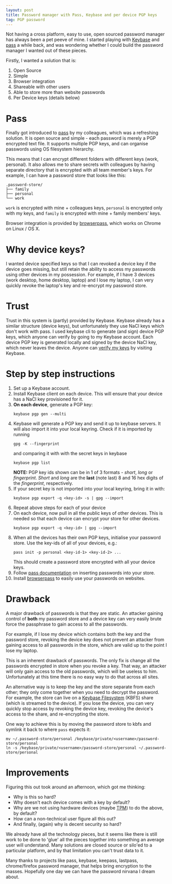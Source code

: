```yaml
---
layout: post
title: Password manager with Pass, Keybase and per device PGP keys
tag: PGP password
---
```


Not having a cross platform, easy to use, open sourced password manager has
always been a pet peeve of mine. I started playing with
[Keybase](https://keybase.io/) and [pass](https://www.passwordstore.org/) a while
back, and was wondering whether I could build the password manager I wanted out of
these pieces.

Firstly, I wanted a solution that is:

1. Open Source
1. Simple
1. Browser integration
1. Shareable with other users
1. Able to store more than website passwords
1. Per Device keys (details below)


# Pass

Finally got introduced to [pass](https://www.passwordstore.org/) by my
colleagues, which was a refreshing solution. It is open source and simple - each
password is merely a PGP encrypted text file. It supports
multiple PGP keys, and can organise passwords using OS filesystem hierarchy.

This means that I can encrypt different folders with different keys (work,
personal). It also allows me to share secrets with colleagues by having separate
directory that is encrypted with all team member's keys. For example, I can
have a password store that looks like this:

```
.password-store/
├── family
├── personal
└── work
```

`work` is encrypted with mine + colleagues keys, `personal` is encrypted only
with my keys, and `family` is encrypted with mine + family members' keys.

Browser integration is provided by
[browserpass](https://github.com/dannyvankooten/browserpass), which works on
Chrome on Linux / OS X.


# Why device keys?

I wanted device specified keys so that I can revoked a device key if the device
goes missing, but still retain the ability to access my passwords using other
devices in my possession. For example, if I have 3 devices (work desktop, home
desktop, laptop) and I lose my laptop, I can very quickly revoke the laptop's
key and re-encrypt my password store.


# Trust

Trust in this system is (partly) provided by Keybase. Keybase already has a
similar structure (device keys), but unfortunately they use NaCl keys which
don't work with pass. I used keybase cli to generate (and sign) device PGP keys,
which anyone can verify by going to my Keybase account. Each device PGP key is
generated locally and signed by the device NaCl key, which never leaves the
device. Anyone can [verify my keys](https://keybase.io/waipeng) by visiting
Keybase.


# Step by step instructions

1. Set up a Keybase account.
1. Install Keybase client on each device. This will ensure that your device has
   a NaCl key provisioned for it.
1. **On each device**, generate a PGP key:
   ```
   keybase pgp gen --multi
   ```
1. Keybase will generate a PGP key and send it up to keybase servers. It will
   also import it into your local keyring. Check if it is imported by running
   ```
   gpg -K --fingerprint
   ```
   and comparing it with with the secret keys in keybase
   ```
   keybase pgp list
   ```
   **NOTE:** PGP key ids shown can be in 1 of 3 formats - *short*, *long* or
   *fingerprint*. *Short* and *long* are the **last** (note last) 8 and 16 hex
   digits of the *fingerprint*, respectively.
1. If your secret key is not imported into your local keyring, bring it in with:
   ```
   keybase pgp export -q <key-id> -s | gpg --import
   ```
1. Repeat above steps for each of your device
1. On each device, now pull in all the public keys of other devices. This is
   needed so that each device can encrypt your store for other devices.
   ```
   keybase pgp export -q <key-id> | gpg --import
   ```
1. When all the devices has their own PGP keys, initialise your password store.
   Use the key-ids of all of your devices, e.g.:
   ```
   pass init -p personal <key-id-1> <key-id-2> ...
   ```
   This should create a password store encrypted with all your device keys.
1. Follow [pass documentation](https://www.passwordstore.org/) on inserting
   passwords into your store.
1. Install [browserpass](https://github.com/dannyvankooten/browserpass) to
   easily use your passwords on websites.


# Drawback

A major drawback of passwords is that they are static. An attacker gaining
control of **both** my password store and a device key can very easily brute force
the passphrase to gain access to all the passwords.

For example, if I lose my device which contains both the key and the password
store, revoking the device key does not prevent an attacker from gaining access
to all passwords in the store, which are valid up to the point I lose my
laptop.

This is an inherent drawback of passwords. The only fix is change all the
passwords encrypted in store when you revoke a key. That way, an attacker will
only gain access to the old passwords, which will be useless to him.
Unfortunately at this time there is no easy way to do that across all sites.

An alternative way is to keep the key and the store separate from each other;
they only come together when you need to decrypt the password. For example, the
store can live on a [Keybase Filesystem](https://keybase.io/docs/kbfs) (KBFS)
share (which is streamed to the device).  If you lose the device, you can very
quickly stop access by revoking the device key, revoking the device's access to
the share, and re-encrypting the store.

One way to achieve this is by moving the password store to kbfs and symlink
it back to where `pass` expects it:
```
mv ~/.password-store/personal /keybase/private/<username>/password-store/personal
ln -s /keybase/private/<username>/password-store/personal ~/.password-store/personal
```


# Improvements

Figuring this out took around an afternoon, which got me thinking:
- Why is this so hard?
- Why doesn't each device comes with a key by default?
- Why are we not using hardware devices
  (maybe [TPM](https://en.wikipedia.org/wiki/Trusted_Platform_Module)) to do the
  above, by default?
- How can a non-technical user figure all this out?
- And finally, (again) why is decent security so hard?

We already have all the technology pieces, but it seems like there is still work
to be done to 'glue' all the pieces together into something an average user will
understand.  Many solutions are closed source or silo'ed to a particular
platform, and by that limitation you can't trust data to it.

Many thanks to projects like pass, keybase, keepass, lastpass, chrome/firefox
password manager, that helps bring encryption to the masses. Hopefully one day
we can have the password nirvana I dream about.
